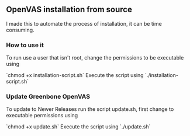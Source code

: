 ## OpenVAS installation from source
<p>I made this to automate the process of installation, it can be time consuming.</p>

### How to use it
<p>To run use a user that isn't root, change the permissions to be executable using</p>
`chmod +x installation-script.sh`
Execute the script using 
`./installation-script.sh`

### Update Greenbone OpenVAS
<p>To update to Newer Releases run the script update.sh, first change to executable permissions using</p>
`chmod +x update.sh`
Execute the script using
`./update.sh`
